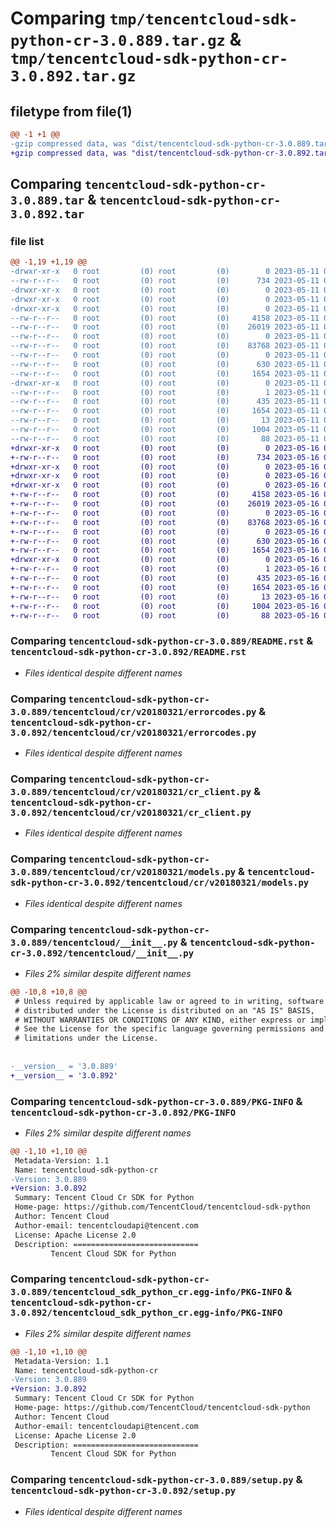 # Comparing `tmp/tencentcloud-sdk-python-cr-3.0.889.tar.gz` & `tmp/tencentcloud-sdk-python-cr-3.0.892.tar.gz`

## filetype from file(1)

```diff
@@ -1 +1 @@
-gzip compressed data, was "dist/tencentcloud-sdk-python-cr-3.0.889.tar", last modified: Thu May 11 02:37:12 2023, max compression
+gzip compressed data, was "dist/tencentcloud-sdk-python-cr-3.0.892.tar", last modified: Tue May 16 00:33:27 2023, max compression
```

## Comparing `tencentcloud-sdk-python-cr-3.0.889.tar` & `tencentcloud-sdk-python-cr-3.0.892.tar`

### file list

```diff
@@ -1,19 +1,19 @@
-drwxr-xr-x   0 root         (0) root         (0)        0 2023-05-11 02:37:12.000000 tencentcloud-sdk-python-cr-3.0.889/
--rw-r--r--   0 root         (0) root         (0)      734 2023-05-11 02:37:12.000000 tencentcloud-sdk-python-cr-3.0.889/README.rst
-drwxr-xr-x   0 root         (0) root         (0)        0 2023-05-11 02:37:12.000000 tencentcloud-sdk-python-cr-3.0.889/tencentcloud/
-drwxr-xr-x   0 root         (0) root         (0)        0 2023-05-11 02:37:12.000000 tencentcloud-sdk-python-cr-3.0.889/tencentcloud/cr/
-drwxr-xr-x   0 root         (0) root         (0)        0 2023-05-11 02:37:12.000000 tencentcloud-sdk-python-cr-3.0.889/tencentcloud/cr/v20180321/
--rw-r--r--   0 root         (0) root         (0)     4158 2023-05-11 02:37:12.000000 tencentcloud-sdk-python-cr-3.0.889/tencentcloud/cr/v20180321/errorcodes.py
--rw-r--r--   0 root         (0) root         (0)    26019 2023-05-11 02:37:12.000000 tencentcloud-sdk-python-cr-3.0.889/tencentcloud/cr/v20180321/cr_client.py
--rw-r--r--   0 root         (0) root         (0)        0 2023-05-11 02:37:12.000000 tencentcloud-sdk-python-cr-3.0.889/tencentcloud/cr/v20180321/__init__.py
--rw-r--r--   0 root         (0) root         (0)    83768 2023-05-11 02:37:12.000000 tencentcloud-sdk-python-cr-3.0.889/tencentcloud/cr/v20180321/models.py
--rw-r--r--   0 root         (0) root         (0)        0 2023-05-11 02:37:12.000000 tencentcloud-sdk-python-cr-3.0.889/tencentcloud/cr/__init__.py
--rw-r--r--   0 root         (0) root         (0)      630 2023-05-11 02:37:12.000000 tencentcloud-sdk-python-cr-3.0.889/tencentcloud/__init__.py
--rw-r--r--   0 root         (0) root         (0)     1654 2023-05-11 02:37:12.000000 tencentcloud-sdk-python-cr-3.0.889/PKG-INFO
-drwxr-xr-x   0 root         (0) root         (0)        0 2023-05-11 02:37:12.000000 tencentcloud-sdk-python-cr-3.0.889/tencentcloud_sdk_python_cr.egg-info/
--rw-r--r--   0 root         (0) root         (0)        1 2023-05-11 02:37:12.000000 tencentcloud-sdk-python-cr-3.0.889/tencentcloud_sdk_python_cr.egg-info/dependency_links.txt
--rw-r--r--   0 root         (0) root         (0)      435 2023-05-11 02:37:12.000000 tencentcloud-sdk-python-cr-3.0.889/tencentcloud_sdk_python_cr.egg-info/SOURCES.txt
--rw-r--r--   0 root         (0) root         (0)     1654 2023-05-11 02:37:12.000000 tencentcloud-sdk-python-cr-3.0.889/tencentcloud_sdk_python_cr.egg-info/PKG-INFO
--rw-r--r--   0 root         (0) root         (0)       13 2023-05-11 02:37:12.000000 tencentcloud-sdk-python-cr-3.0.889/tencentcloud_sdk_python_cr.egg-info/top_level.txt
--rw-r--r--   0 root         (0) root         (0)     1004 2023-05-11 02:37:12.000000 tencentcloud-sdk-python-cr-3.0.889/setup.py
--rw-r--r--   0 root         (0) root         (0)       88 2023-05-11 02:37:12.000000 tencentcloud-sdk-python-cr-3.0.889/setup.cfg
+drwxr-xr-x   0 root         (0) root         (0)        0 2023-05-16 00:33:27.000000 tencentcloud-sdk-python-cr-3.0.892/
+-rw-r--r--   0 root         (0) root         (0)      734 2023-05-16 00:33:26.000000 tencentcloud-sdk-python-cr-3.0.892/README.rst
+drwxr-xr-x   0 root         (0) root         (0)        0 2023-05-16 00:33:27.000000 tencentcloud-sdk-python-cr-3.0.892/tencentcloud/
+drwxr-xr-x   0 root         (0) root         (0)        0 2023-05-16 00:33:27.000000 tencentcloud-sdk-python-cr-3.0.892/tencentcloud/cr/
+drwxr-xr-x   0 root         (0) root         (0)        0 2023-05-16 00:33:27.000000 tencentcloud-sdk-python-cr-3.0.892/tencentcloud/cr/v20180321/
+-rw-r--r--   0 root         (0) root         (0)     4158 2023-05-16 00:33:26.000000 tencentcloud-sdk-python-cr-3.0.892/tencentcloud/cr/v20180321/errorcodes.py
+-rw-r--r--   0 root         (0) root         (0)    26019 2023-05-16 00:33:26.000000 tencentcloud-sdk-python-cr-3.0.892/tencentcloud/cr/v20180321/cr_client.py
+-rw-r--r--   0 root         (0) root         (0)        0 2023-05-16 00:33:26.000000 tencentcloud-sdk-python-cr-3.0.892/tencentcloud/cr/v20180321/__init__.py
+-rw-r--r--   0 root         (0) root         (0)    83768 2023-05-16 00:33:26.000000 tencentcloud-sdk-python-cr-3.0.892/tencentcloud/cr/v20180321/models.py
+-rw-r--r--   0 root         (0) root         (0)        0 2023-05-16 00:33:26.000000 tencentcloud-sdk-python-cr-3.0.892/tencentcloud/cr/__init__.py
+-rw-r--r--   0 root         (0) root         (0)      630 2023-05-16 00:33:26.000000 tencentcloud-sdk-python-cr-3.0.892/tencentcloud/__init__.py
+-rw-r--r--   0 root         (0) root         (0)     1654 2023-05-16 00:33:27.000000 tencentcloud-sdk-python-cr-3.0.892/PKG-INFO
+drwxr-xr-x   0 root         (0) root         (0)        0 2023-05-16 00:33:27.000000 tencentcloud-sdk-python-cr-3.0.892/tencentcloud_sdk_python_cr.egg-info/
+-rw-r--r--   0 root         (0) root         (0)        1 2023-05-16 00:33:27.000000 tencentcloud-sdk-python-cr-3.0.892/tencentcloud_sdk_python_cr.egg-info/dependency_links.txt
+-rw-r--r--   0 root         (0) root         (0)      435 2023-05-16 00:33:27.000000 tencentcloud-sdk-python-cr-3.0.892/tencentcloud_sdk_python_cr.egg-info/SOURCES.txt
+-rw-r--r--   0 root         (0) root         (0)     1654 2023-05-16 00:33:27.000000 tencentcloud-sdk-python-cr-3.0.892/tencentcloud_sdk_python_cr.egg-info/PKG-INFO
+-rw-r--r--   0 root         (0) root         (0)       13 2023-05-16 00:33:27.000000 tencentcloud-sdk-python-cr-3.0.892/tencentcloud_sdk_python_cr.egg-info/top_level.txt
+-rw-r--r--   0 root         (0) root         (0)     1004 2023-05-16 00:33:26.000000 tencentcloud-sdk-python-cr-3.0.892/setup.py
+-rw-r--r--   0 root         (0) root         (0)       88 2023-05-16 00:33:27.000000 tencentcloud-sdk-python-cr-3.0.892/setup.cfg
```

### Comparing `tencentcloud-sdk-python-cr-3.0.889/README.rst` & `tencentcloud-sdk-python-cr-3.0.892/README.rst`

 * *Files identical despite different names*

### Comparing `tencentcloud-sdk-python-cr-3.0.889/tencentcloud/cr/v20180321/errorcodes.py` & `tencentcloud-sdk-python-cr-3.0.892/tencentcloud/cr/v20180321/errorcodes.py`

 * *Files identical despite different names*

### Comparing `tencentcloud-sdk-python-cr-3.0.889/tencentcloud/cr/v20180321/cr_client.py` & `tencentcloud-sdk-python-cr-3.0.892/tencentcloud/cr/v20180321/cr_client.py`

 * *Files identical despite different names*

### Comparing `tencentcloud-sdk-python-cr-3.0.889/tencentcloud/cr/v20180321/models.py` & `tencentcloud-sdk-python-cr-3.0.892/tencentcloud/cr/v20180321/models.py`

 * *Files identical despite different names*

### Comparing `tencentcloud-sdk-python-cr-3.0.889/tencentcloud/__init__.py` & `tencentcloud-sdk-python-cr-3.0.892/tencentcloud/__init__.py`

 * *Files 2% similar despite different names*

```diff
@@ -10,8 +10,8 @@
 # Unless required by applicable law or agreed to in writing, software
 # distributed under the License is distributed on an "AS IS" BASIS,
 # WITHOUT WARRANTIES OR CONDITIONS OF ANY KIND, either express or implied.
 # See the License for the specific language governing permissions and
 # limitations under the License.
 
 
-__version__ = '3.0.889'
+__version__ = '3.0.892'
```

### Comparing `tencentcloud-sdk-python-cr-3.0.889/PKG-INFO` & `tencentcloud-sdk-python-cr-3.0.892/PKG-INFO`

 * *Files 2% similar despite different names*

```diff
@@ -1,10 +1,10 @@
 Metadata-Version: 1.1
 Name: tencentcloud-sdk-python-cr
-Version: 3.0.889
+Version: 3.0.892
 Summary: Tencent Cloud Cr SDK for Python
 Home-page: https://github.com/TencentCloud/tencentcloud-sdk-python
 Author: Tencent Cloud
 Author-email: tencentcloudapi@tencent.com
 License: Apache License 2.0
 Description: ============================
         Tencent Cloud SDK for Python
```

### Comparing `tencentcloud-sdk-python-cr-3.0.889/tencentcloud_sdk_python_cr.egg-info/PKG-INFO` & `tencentcloud-sdk-python-cr-3.0.892/tencentcloud_sdk_python_cr.egg-info/PKG-INFO`

 * *Files 2% similar despite different names*

```diff
@@ -1,10 +1,10 @@
 Metadata-Version: 1.1
 Name: tencentcloud-sdk-python-cr
-Version: 3.0.889
+Version: 3.0.892
 Summary: Tencent Cloud Cr SDK for Python
 Home-page: https://github.com/TencentCloud/tencentcloud-sdk-python
 Author: Tencent Cloud
 Author-email: tencentcloudapi@tencent.com
 License: Apache License 2.0
 Description: ============================
         Tencent Cloud SDK for Python
```

### Comparing `tencentcloud-sdk-python-cr-3.0.889/setup.py` & `tencentcloud-sdk-python-cr-3.0.892/setup.py`

 * *Files identical despite different names*

